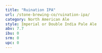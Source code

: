 ```yaml
---
title: "Ruination IPA"
url: /stone-brewing-co/ruination-ipa/
category: North American Ale
style: Imperial or Double India Pale Ale
abv: 7.7
ibu: 0
srm: 0
upc: 0
---
```


